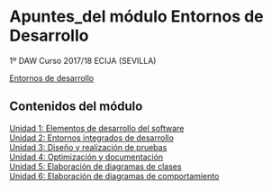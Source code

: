 # Apuntes_del módulo Entornos de Desarrollo

1º DAW
Curso 2017/18
ECIJA (SEVILLA)

[Entornos de desarrollo](img/logo.jpg)


## Contenidos del módulo

[Unidad 1: Elementos de desarrollo del software](1.ELEMENTOS.md)  
[Unidad 2: Entornos integrados de desarrollo](2.ENTORNOS.md)   
[Unidad 3: Diseño y realización de pruebas](3.PRUEBAS.md)  
[Unidad 4: Optimización y documentación](4.DOCUMENTACION.md)  
[Unidad 5: Elaboración de diagramas de clases](5.DIAGRAMAS_CLASES.md)  
[Unidad 6: Elaboración de diagramas de comportamiento](6.DIAGRAMAS_COMPORTAMIENTO.md)  
